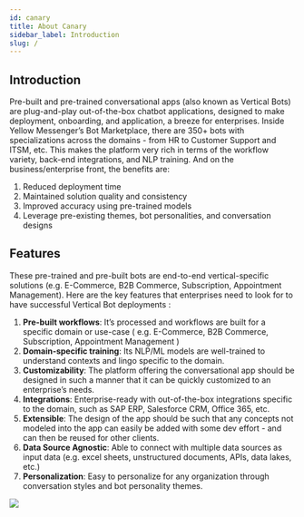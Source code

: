 ```yaml
---
id: canary
title: About Canary
sidebar_label: Introduction
slug: /
---
```


## Introduction

Pre-built and pre-trained conversational apps (also known as Vertical Bots) are plug-and-play out-of-the-box chatbot applications, designed to make deployment, onboarding, and application, a breeze for enterprises.
Inside Yellow Messenger’s Bot Marketplace, there are 350+ bots with specializations across the domains - from HR to Customer Support and ITSM, etc. This makes the platform very rich in terms of the workflow variety, back-end integrations, and NLP training. And on the business/enterprise front, the benefits are:

1. Reduced deployment time
2. Maintained solution quality and consistency
3. Improved accuracy using pre-trained models
4. Leverage pre-existing themes, bot personalities, and conversation designs

## Features

These pre-trained and pre-built bots are end-to-end vertical-specific solutions (e.g. E-Commerce, B2B Commerce, Subscription, Appointment Management). Here are the key features that enterprises need to look for to have successful Vertical Bot deployments :

1. **Pre-built workflows**: It’s processed and workflows are built for a specific domain or use-case ( e.g. E-Commerce, B2B Commerce, Subscription, Appointment Management )
2. **Domain-specific training**: Its NLP/ML models are well-trained to understand contexts and lingo specific to the domain.
3. **Customizability**: The platform offering the conversational app should be designed in such a manner that it can be quickly customized to an enterprise’s needs.
4. **Integrations**: Enterprise-ready with out-of-the-box integrations specific to the domain, such as SAP ERP, Salesforce CRM, Office 365, etc.
5. **Extensible**: The design of the app should be such that any concepts not modeled into the app can easily be added with some dev effort - and can then be reused for other clients.
6. **Data Source Agnostic**: Able to connect with multiple data sources as input data (e.g. excel sheets, unstructured documents, APIs, data lakes, etc.)
7. **Personalization**: Easy to personalize for any organization through conversation styles and bot personality themes.

![](https://cdn.yellowmessenger.com/qtakDAWkJ0eY1605519163166.png)
